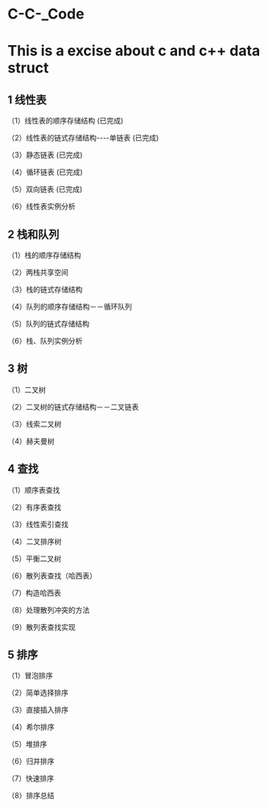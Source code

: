 # C-C-_Code
# This is a excise about c and c++ data struct
## 1 线性表

（1）线性表的顺序存储结构 (已完成)

（2）线性表的链式存储结构----单链表 (已完成)

（3）静态链表 (已完成)

（4）循环链表 (已完成)

（5）双向链表 (已完成)

（6）线性表实例分析

## 2 栈和队列

（1）栈的顺序存储结构

（2）两栈共享空间

（3）栈的链式存储结构

（4）队列的顺序存储结构－－循环队列

（5）队列的链式存储结构

（6）栈、队列实例分析

## 3 树

（1）二叉树

（2）二叉树的链式存储结构－－二叉链表

（3）线索二叉树

（4）赫夫曼树

## 4 查找

（1）顺序表查找

（2）有序表查找

（3）线性索引查找

（4）二叉排序树

（5）平衡二叉树

（6）散列表查找（哈西表）

（7）构造哈西表

（8）处理散列冲突的方法

（9）散列表查找实现

## 5 排序

（1）冒泡排序

（2）简单选择排序

（3）直接插入排序

（4）希尔排序

（5）堆排序

（6）归并排序

（7）快速排序

（8）排序总结